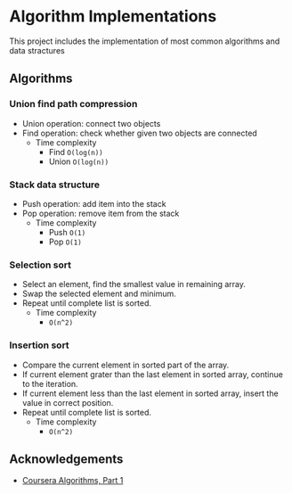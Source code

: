# Algorithm Implementations

This project includes the implementation of most common algorithms and data stractures

## Algorithms

### Union find path compression

- Union operation: connect two objects
- Find operation: check whether given two objects are connected
    - Time complexity
        - Find `O(log(n))`
        - Union `O(log(n))`

### Stack data structure

- Push operation: add item into the stack
- Pop operation: remove item from the stack
    - Time complexity
        - Push `O(1)`
        - Pop `O(1)`

### Selection sort

- Select an element, find the smallest value in remaining array.
- Swap the selected element and minimum.
- Repeat until complete list is sorted.
    - Time complexity
        - `O(n^2)`

### Insertion sort

- Compare the current element in sorted part of the array.
- If current element grater than the last element in sorted array, continue to the iteration.
- If current element less than the last element in sorted array, insert the value in correct position. 
- Repeat until complete list is sorted.
  - Time complexity
    - `O(n^2)`

## Acknowledgements

- [Coursera Algorithms, Part 1](https://www.coursera.org/learn/algorithms-part1)
